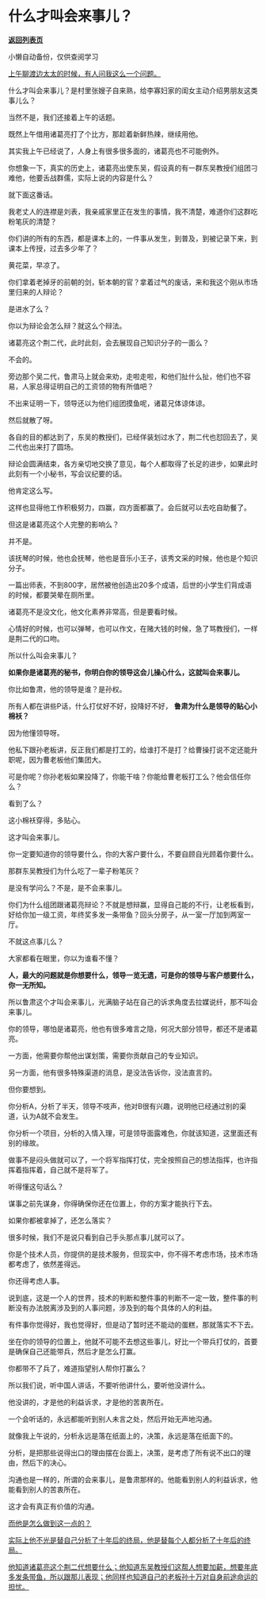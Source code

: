 # 什么才叫会来事儿？

[**返回列表页**](/gzh/记忆承载3)

小懒自动备份，仅供查阅学习

[上午聊渡边太太的时候，有人问我这么一个问题。](http://mp.weixin.qq.com/s?__biz=MzU0MjYwNDU2Mw==&mid=2247514432&idx=1&sn=390447caa4d021deddac7aaa23790bbb&chksm=fb1ad53ccc6d5c2a57daa22480e436e3db666a0ce7f66a1d4bcd20b308ec6ef54f8ebbd55545&scene=21#wechat_redirect)  

什么才叫会来事儿？是村里张嫂子自来熟，给李寡妇家的闺女主动介绍男朋友这类事儿么？

当然不是，我们还接着上午的话题。  

既然上午借用诸葛亮打了个比方，那趁着新鲜热辣，继续用他。  

其实我上午已经说了，人身上有很多很多面的，诸葛亮也不可能例外。

你想象一下，真实的历史上，诸葛亮出使东吴，假设真的有一群东吴教授们组团刁难他，他要舌战群儒，实际上说的内容是什么？

就下面这番话。

我老丈人的连襟是刘表，我亲戚家里正在发生的事情，我不清楚，难道你们这群吃粉笔灰的清楚？

你们讲的所有的东西，都是课本上的，一件事从发生，到普及，到被记录下来，到课本上传授，过去多少年了？

黄花菜，早凉了。

你们拿着老掉牙的前朝的剑，斩本朝的官？拿着过气的废话，来和我这个刚从市场里归来的人辩论？

是进水了么？

你以为辩论会怎么辩？就这么个辩法。

诸葛亮这个荆二代，此时此刻，会去展现自己知识分子的一面么？

不会的。

旁边那个吴二代，鲁肃马上就会来劝，走啦走啦，和他们扯什么扯，他们也不容易，人家总得证明自己的工资领的物有所值吧？

不出来证明一下，领导还以为他们组团摸鱼呢，诸葛兄体谅体谅。

然后就散了呀。

各自的目的都达到了，东吴的教授们，已经佯装划过水了，荆二代也怼回去了，吴二代也出来打了圆场。

辩论会圆满结束，各方亲切地交换了意见，每个人都取得了长足的进步，如果此时此刻有一个小秘书，写会议纪要的话。

他肯定这么写。

这样也显得他工作积极努力，四赢，四方面都赢了。会后就可以去吃自助餐了。

但这是诸葛亮这个人完整的影响么？

并不是。

该抚琴的时候，他也会抚琴，他也是音乐小王子，该秀文采的时候，他也是个知识分子。

一篇出师表，不到800字，居然被他创造出20多个成语，后世的小学生们背成语的时候，都要哭晕在厕所里。

诸葛亮不是没文化，他文化素养非常高，但是要看时候。

心情好的时候，也可以弹琴，也可以作文，在赌大钱的时候，急了骂教授们，一样是荆二代的口吻。

所以什么叫会来事儿？

 **如果你是诸葛亮的秘书，你明白你的领导这会儿操心什么，这就叫会来事儿。**

你比如鲁肃，他的领导是谁？是孙权。

所有人都在讲些P话，什么打仗好不好，投降好不好， **鲁肃为什么是领导的贴心小棉袄？**

因为他懂领导呀。

他私下跟孙老板讲，反正我们都是打工的，给谁打不是打？给曹操打说不定还能升职呢，因为曹老板他们集团大。

可是你呢？你孙老板如果投降了，你能干啥？你能给曹老板打工么？他会信任你么？  

看到了么？  

这小棉袄穿得，多贴心。  

这才叫会来事儿。

你一定要知道你的领导要什么，你的大客户要什么，不要自顾自光顾着你要什么。  

那群东吴教授们为什么吃了一辈子粉笔灰？

是没有学问么？不是，是不会来事儿。

你们为什么组团跟诸葛亮辩论？不就是想辩赢，显得自己能的不行，让老板看到，好给你加一级工资，年终奖多发一条带鱼？回头分房子，从一室一厅加到两室一厅。  

不就这点事儿么？

大家都看在眼里，你以为谁看不懂？  

 **人，最大的问题就是你想要什么，领导一览无遗，可是你的领导与客户想要什么，你一无所知。**  

所以鲁肃这个才叫会来事儿，光满脑子站在自己的诉求角度去拉媒说纤，那不叫会来事儿。  

你的领导，哪怕是诸葛亮，他也有很多难言之隐，何况大部分领导，都还不是诸葛亮。  

一方面，他需要你帮他出谋划策，需要你贡献自己的专业知识。  

另一方面，他有很多特殊渠道的消息，是没法告诉你，没法直言的。

但你要想到。  

你分析A，分析了半天，领导不吱声，他对B很有兴趣，说明他已经通过别的渠道，认为A就不会发生。  

你分析一个项目，分析的入情入理，可是领导面露难色，你就该知道，这里面还有别的缘故。  

做事不是闷头做就可以了，一个将军指挥打仗，完全按照自己的想法指挥，也许指挥着指挥着，自己就不是将军了。  

听得懂这句话么？  

谋事之前先谋身，你得确保你还在位置上，你的方案才能执行下去。  

如果你都被拿掉了，还怎么落实？  

很多时候，我们不是说只看到自己手头那点事儿就可以了。  

你是个技术人员，你提供的是技术服务，但现实中，你不得不考虑市场，技术市场都考虑了，依然差得远。

你还得考虑人事。

说到底，这是一个人的世界，技术的判断和整件事的判断不一定一致，整件事的判断没有办法脱离涉及到的人事问题，涉及到的每个具体的人的利益。  

有件事你觉得好，我也觉得好，但是动了暂时还不能动的蛋糕，那就落实不下去。  

坐在你的领导的位置上，他就不可能不去想这些事儿，好比一个带兵打仗的，首要是确保自己还能带兵，然后才是怎么打赢。  

你都带不了兵了，难道指望别人帮你打赢么？  

所以我们说，听中国人讲话，不要听他讲什么，要听他没讲什么。  

他没讲的，才是他的利益诉求，才是他的苦衷所在。

一个会听话的，永远都能听到别人未言之处，然后开始无声地沟通。  

就像我上午说的，分析永远是落在纸面上的，决策，永远是落在纸面下的。  

分析，是把那些说得出口的理由摆在台面上，决策，是考虑了所有说不出口的理由，然后下的决心。

沟通也是一样的，所谓的会来事儿，是鲁肃那样的。他能看到别人的利益诉求，他能看到别人的苦衷所在。  

这才会有真正有价值的沟通。  

[而他是怎么做到这一点的？](http://mp.weixin.qq.com/s?__biz=MzkwMzQ1MzczOQ==&mid=2247484114&idx=1&sn=3322cc22a92fd380ff653809f1b04146&chksm=c0974f96f7e0c680af3bf9424396e53a4ad05f605a0bae2d64c7ca2cfb2181abf0bff3302732&scene=21#wechat_redirect)

[实际上他不光是替自己分析了十年后的终局，他是替每个人都分析了十年后的终局。  
](http://mp.weixin.qq.com/s?__biz=MzkwMzQ1MzczOQ==&mid=2247484114&idx=1&sn=3322cc22a92fd380ff653809f1b04146&chksm=c0974f96f7e0c680af3bf9424396e53a4ad05f605a0bae2d64c7ca2cfb2181abf0bff3302732&scene=21#wechat_redirect)

[他知道诸葛亮这个荆二代想要什么；他知道东吴教授们这帮人想要加薪，想要年底多发条带鱼，所以跟那儿表现；他同样也知道自己的老板孙十万对自身前途命运的担忧。](http://mp.weixin.qq.com/s?__biz=MzkwMzQ1MzczOQ==&mid=2247484114&idx=1&sn=3322cc22a92fd380ff653809f1b04146&chksm=c0974f96f7e0c680af3bf9424396e53a4ad05f605a0bae2d64c7ca2cfb2181abf0bff3302732&scene=21#wechat_redirect)


